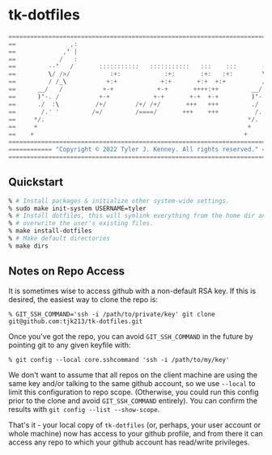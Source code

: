 # tk-dotfiles
``` Java
====================================================================================
==               ,:                                                         ,:    ==
==             ,' |                                                       ,' |    ==
==            /   :                                                      /   :    ==
==         --'   /       :::::::::::   :::::::::::   :::    :::       --'   /     ==
==         \/ />/           :+:            :+:       :+:   :+:        \/ />/      ==
==         / /_\           +:+            +:+       +:+  +:+          / /_\       ==
==      __/   /           +-+            +-+       ++++:++         __/   /        ==
==      )'-. /           +-+            +-+       +-+  +-+         )'-. /         ==
==      ./  :\          /+/        /+/ /+/       +++   +++         ./  :\         ==
==       /.' '         /=/         /====/       +++    +++          /.' '         ==
==     */.                                                        */.             ==
==     +                                                          +               ==
==    +                                                          +                ==
====================================================================================
============ "Copyright © 2022 Tyler J. Kenney. All rights reserved." ==============
====================================================================================
```

## Quickstart

``` bash
% # Install packages & initialize other system-wide settings.
% sudo make init-system USERNAME=tyler
% # Install dotfiles, this will symlink everything from the home dir and therefore
% # overwrite the user's existing files.
% make install-dotfiles
% # Make default directories
% make dirs
```
## Notes on Repo Access

It is sometimes wise to access github with a non-default RSA key. If this is desired, the easiest way to clone the repo is:

```
% GIT_SSH_COMMAND='ssh -i /path/to/private/key' git clone git@github.com:tjk213/tk-dotfiles.git
```

Once you've got the repo, you can avoid `GIT_SSH_COMMAND` in the future by pointing git to any given keyfile with:

```
% git config --local core.sshcommand 'ssh -i /path/to/my/key'
```

We don't want to assume that all repos on the client machine are using the same key and/or talking to the same github account, so we use `--local` to limit this configuration to repo scope. (Otherwise, you could run this config prior to the clone and avoid `GIT_SSH_COMMAND` entirely). You can confirm the results with `git config --list --show-scope`.

That's it - your local copy of `tk-dotfiles` (or, perhaps, your user account or whole machine) now has access to your github profile, and from there it can access any repo to which your github account has read/write privileges.

